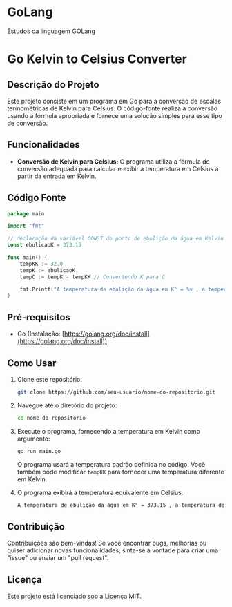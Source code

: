# GoLang
Estudos da linguagem GOLang

# Go Kelvin to Celsius Converter

## Descrição do Projeto

Este projeto consiste em um programa em Go para a conversão de escalas termométricas de Kelvin para Celsius. O código-fonte realiza a conversão usando a fórmula apropriada e fornece uma solução simples para esse tipo de conversão.

## Funcionalidades

- **Conversão de Kelvin para Celsius:** O programa utiliza a fórmula de conversão adequada para calcular e exibir a temperatura em Celsius a partir da entrada em Kelvin.

## Código Fonte

```go
package main

import "fmt"

// declaração da variável CONST do ponto de ebulição da água em Kelvin
const ebulicaoK = 373.15

func main() {
    tempKK := 32.0
    tempK := ebulicaoK
    tempC := tempK - tempKK // Convertendo K para C

    fmt.Printf("A temperatura de ebulição da água em K° = %v , a temperatura de ebulição em C° a partir de %v K  é = %v graus celsius ", tempK, tempKK, tempC)
}
```

## Pré-requisitos

- Go (Instalação: [https://golang.org/doc/install](https://golang.org/doc/install))

## Como Usar

1. Clone este repositório:
   ```bash
   git clone https://github.com/seu-usuario/nome-do-repositorio.git
   ```

2. Navegue até o diretório do projeto:
   ```bash
   cd nome-do-repositorio
   ```

3. Execute o programa, fornecendo a temperatura em Kelvin como argumento:
   ```bash
   go run main.go
   ```
   O programa usará a temperatura padrão definida no código. Você também pode modificar `tempKK` para fornecer uma temperatura diferente em Kelvin.

4. O programa exibirá a temperatura equivalente em Celsius:
   ```bash
   A temperatura de ebulição da água em K° = 373.15 , a temperatura de ebulição em C° a partir de 32 K  é = 341.15 graus celsius
   ```

## Contribuição

Contribuições são bem-vindas! Se você encontrar bugs, melhorias ou quiser adicionar novas funcionalidades, sinta-se à vontade para criar uma "issue" ou enviar um "pull request".

## Licença

Este projeto está licenciado sob a [Licença MIT](LICENSE).

